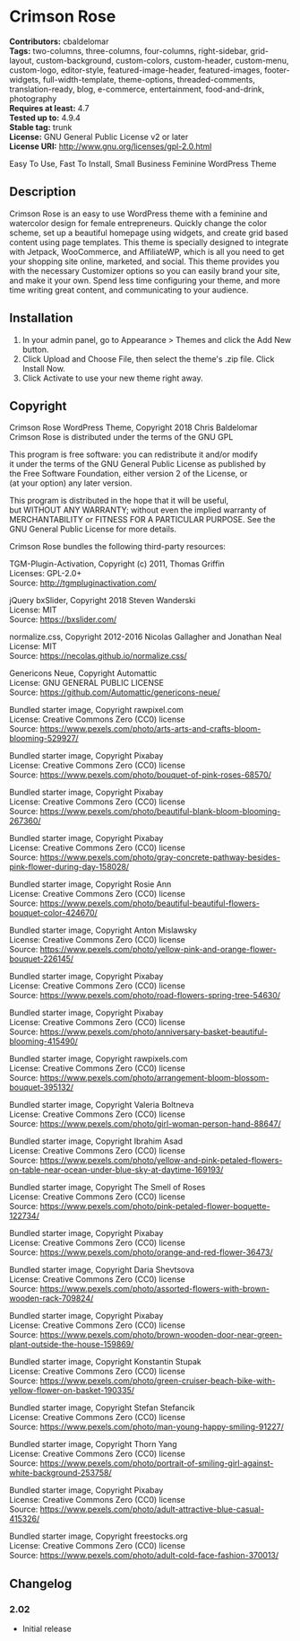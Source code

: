 # Crimson Rose #

**Contributors:** cbaldelomar  
**Tags:** two-columns, three-columns, four-columns, right-sidebar, grid-layout, custom-background, custom-colors, custom-header, custom-menu, custom-logo, editor-style, featured-image-header, featured-images, footer-widgets, full-width-template, theme-options, threaded-comments, translation-ready, blog, e-commerce, entertainment, food-and-drink, photography  
**Requires at least:** 4.7  
**Tested up to:** 4.9.4  
**Stable tag:** trunk  
**License:** GNU General Public License v2 or later  
**License URI:** http://www.gnu.org/licenses/gpl-2.0.html  

Easy To Use, Fast To Install, Small Business Feminine WordPress Theme  

## Description ##

Crimson Rose is an easy to use WordPress theme with a feminine and watercolor design for female entrepreneurs. Quickly change the color scheme, set up a beautiful homepage using widgets, and create grid based content using page templates. This theme is specially designed to integrate with Jetpack, WooCommerce, and AffiliateWP, which is all you need to get your shopping site online, marketed, and social. This theme provides you with the necessary Customizer options so you can easily brand your site, and make it your own. Spend less time configuring your theme, and more time writing great content, and communicating to your audience.  

## Installation ##

1. In your admin panel, go to Appearance > Themes and click the Add New button.  
2. Click Upload and Choose File, then select the theme's .zip file. Click Install Now.  
3. Click Activate to use your new theme right away.  

## Copyright ##

Crimson Rose WordPress Theme, Copyright 2018 Chris Baldelomar  
Crimson Rose is distributed under the terms of the GNU GPL  

This program is free software: you can redistribute it and/or modify  
it under the terms of the GNU General Public License as published by  
the Free Software Foundation, either version 2 of the License, or  
(at your option) any later version.  

This program is distributed in the hope that it will be useful,  
but WITHOUT ANY WARRANTY; without even the implied warranty of  
MERCHANTABILITY or FITNESS FOR A PARTICULAR PURPOSE. See the  
GNU General Public License for more details.  

Crimson Rose bundles the following third-party resources:  

TGM-Plugin-Activation, Copyright (c) 2011, Thomas Griffin  
Licenses: GPL-2.0+  
Source: http://tgmpluginactivation.com/  

jQuery bxSlider, Copyright 2018 Steven Wanderski  
License: MIT  
Source: https://bxslider.com/  

normalize.css, Copyright 2012-2016 Nicolas Gallagher and Jonathan Neal  
License: MIT  
Source: https://necolas.github.io/normalize.css/  

Genericons Neue, Copyright Automattic  
License: GNU GENERAL PUBLIC LICENSE  
Source: https://github.com/Automattic/genericons-neue/  

Bundled starter image, Copyright rawpixel.com  
License: Creative Commons Zero (CC0) license  
Source: https://www.pexels.com/photo/arts-arts-and-crafts-bloom-blooming-529927/  

Bundled starter image, Copyright Pixabay  
License: Creative Commons Zero (CC0) license  
Source: https://www.pexels.com/photo/bouquet-of-pink-roses-68570/  

Bundled starter image, Copyright Pixabay  
License: Creative Commons Zero (CC0) license  
Source: https://www.pexels.com/photo/beautiful-blank-bloom-blooming-267360/  

Bundled starter image, Copyright Pixabay  
License: Creative Commons Zero (CC0) license  
Source: https://www.pexels.com/photo/gray-concrete-pathway-besides-pink-flower-during-day-158028/  

Bundled starter image, Copyright Rosie Ann  
License: Creative Commons Zero (CC0) license  
Source: https://www.pexels.com/photo/beautiful-beautiful-flowers-bouquet-color-424670/  

Bundled starter image, Copyright Anton Mislawsky  
License: Creative Commons Zero (CC0) license  
Source: https://www.pexels.com/photo/yellow-pink-and-orange-flower-bouquet-226145/  

Bundled starter image, Copyright Pixabay  
License: Creative Commons Zero (CC0) license  
Source: https://www.pexels.com/photo/road-flowers-spring-tree-54630/  

Bundled starter image, Copyright Pixabay  
License: Creative Commons Zero (CC0) license  
Source: https://www.pexels.com/photo/anniversary-basket-beautiful-blooming-415490/  

Bundled starter image, Copyright rawpixels.com  
License: Creative Commons Zero (CC0) license  
Source: https://www.pexels.com/photo/arrangement-bloom-blossom-bouquet-395132/  

Bundled starter image, Copyright Valeria Boltneva  
License: Creative Commons Zero (CC0) license  
Source: https://www.pexels.com/photo/girl-woman-person-hand-88647/  

Bundled starter image, Copyright Ibrahim Asad  
License: Creative Commons Zero (CC0) license  
Source: https://www.pexels.com/photo/yellow-and-pink-petaled-flowers-on-table-near-ocean-under-blue-sky-at-daytime-169193/  

Bundled starter image, Copyright The Smell of Roses  
License: Creative Commons Zero (CC0) license  
Source: https://www.pexels.com/photo/pink-petaled-flower-boquette-122734/  

Bundled starter image, Copyright Pixabay  
License: Creative Commons Zero (CC0) license  
Source: https://www.pexels.com/photo/orange-and-red-flower-36473/  

Bundled starter image, Copyright Daria Shevtsova  
License: Creative Commons Zero (CC0) license  
Source: https://www.pexels.com/photo/assorted-flowers-with-brown-wooden-rack-709824/  

Bundled starter image, Copyright Pixabay  
License: Creative Commons Zero (CC0) license  
Source: https://www.pexels.com/photo/brown-wooden-door-near-green-plant-outside-the-house-159869/  

Bundled starter image, Copyright Konstantin Stupak  
License: Creative Commons Zero (CC0) license  
Source: https://www.pexels.com/photo/green-cruiser-beach-bike-with-yellow-flower-on-basket-190335/  

Bundled starter image, Copyright Stefan Stefancik  
License: Creative Commons Zero (CC0) license  
Source: https://www.pexels.com/photo/man-young-happy-smiling-91227/  

Bundled starter image, Copyright Thorn Yang  
License: Creative Commons Zero (CC0) license  
Source: https://www.pexels.com/photo/portrait-of-smiling-girl-against-white-background-253758/  

Bundled starter image, Copyright Pixabay  
License: Creative Commons Zero (CC0) license  
Source: https://www.pexels.com/photo/adult-attractive-blue-casual-415326/  

Bundled starter image, Copyright freestocks.org  
License: Creative Commons Zero (CC0) license  
Source: https://www.pexels.com/photo/adult-cold-face-fashion-370013/  

## Changelog ##

### 2.02 ###

* Initial release  
